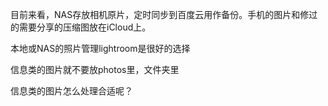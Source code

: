 目前来看，NAS存放相机原片，定时同步到百度云用作备份。手机的图片和修过的需要分享的压缩图放在iCloud上。


本地或NAS的照片管理lightroom是很好的选择


信息类的图片就不要放photos里，文件夹里

信息类的图片怎么处理合适呢？


[1]: https://web.everphoto.cn/
[2]: https://pan.baidu.com
[3]: https://photos.google.com/
[4]: https://support.google.com/photos/answer/6220791?hl=en&ref_topic=6156061
[5]: https://picasa.google.com/
[6]: https://www.zhihu.com/question/316519032/answer/627698452
[7]: https://www.zhihu.com/question/35583053/answer/137968992 "请教下用lightroom管理照片,硬盘又不够大,怎么存储数据呢, NAS? - 以宁的回答 - 知乎"